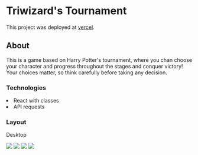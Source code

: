 # Triwizard's Tournament

This project was deployed at [vercel](https://torneio-tribruxo-sage.vercel.app/).

## About

This is a game based on Harry Potter's tournament, where you chan choose your character and progress throughout the stages and conquer victory! Your choices matter, so think carefully before taking any decision.

### Technologies

<li>React with classes</li>
<li>API requests</li>

### Layout

Desktop

<img src='https://i.im.ge/2021/08/22/WFlgy.png'>
<img src='https://i.im.ge/2021/08/22/WFX0J.png'>
<img src='https://i.im.ge/2021/08/22/WFora.png'>
<img src='https://i.im.ge/2021/08/22/WFuMS.png'>
